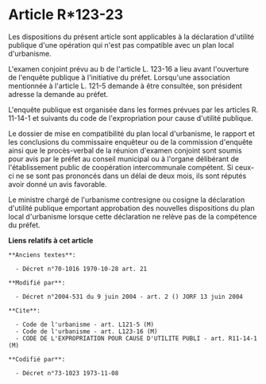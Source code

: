 # Article R*123-23

Les dispositions du présent article sont applicables à la déclaration d'utilité publique d'une opération qui n'est pas
compatible avec un plan local d'urbanisme.

L'examen conjoint prévu au b de l'article L. 123-16 a lieu avant l'ouverture de l'enquête publique à l'initiative du préfet.
Lorsqu'une association mentionnée à l'article L. 121-5 demande à être consultée, son président adresse la demande au préfet.

L'enquête publique est organisée dans les formes prévues par les articles R. 11-14-1 et suivants du code de l'expropriation
pour cause d'utilité publique.

Le dossier de mise en compatibilité du plan local d'urbanisme, le rapport et les conclusions du commissaire enquêteur ou de
la commission d'enquête ainsi que le procès-verbal de la réunion d'examen conjoint sont soumis pour avis par le préfet au
conseil municipal ou à l'organe délibérant de l'établissement public de coopération intercommunale compétent. Si ceux-ci ne
se sont pas prononcés dans un délai de deux mois, ils sont réputés avoir donné un avis favorable.

Le ministre chargé de l'urbanisme contresigne ou cosigne la déclaration d'utilité publique emportant approbation des
nouvelles dispositions du plan local d'urbanisme lorsque cette déclaration ne relève pas de la compétence du préfet.

**Liens relatifs à cet article**

	**Anciens textes**:

	  - Décret n°70-1016 1970-10-28 art. 21

	**Modifié par**:

	  - Décret n°2004-531 du 9 juin 2004 - art. 2 () JORF 13 juin 2004

	**Cite**:

	  - Code de l'urbanisme - art. L121-5 (M)
	  - Code de l'urbanisme - art. L123-16 (M)
	  - CODE DE L'EXPROPRIATION POUR CAUSE D'UTILITE PUBLI - art. R11-14-1 (M)

	**Codifié par**:

	  - Décret n°73-1023 1973-11-08
